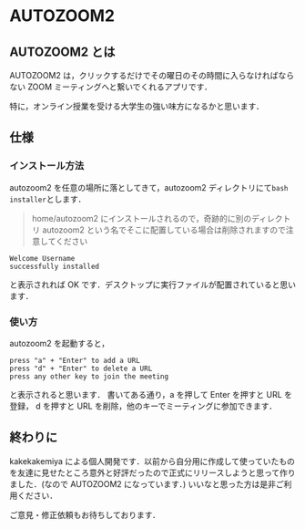 # AUTOZOOM2

## AUTOZOOM2 とは

AUTOZOOM2 は，クリックするだけでその曜日のその時間に入らなければならない ZOOM ミーティングへと繋いでくれるアプリです．

特に，オンライン授業を受ける大学生の強い味方になるかと思います．

## 仕様

### インストール方法

autozoom2 を任意の場所に落としてきて，autozoom2 ディレクトリにて`bash installer`とします．

> home/autozoom2 にインストールされるので，奇跡的に別のディレクトリ autozoom2 という名でそこに配置している場合は削除されますので注意してください

```
Welcome Username
successfully installed
```

と表示されれば OK です．デスクトップに実行ファイルが配置されていると思います．

### 使い方

autozoom2 を起動すると，

```
press "a" + "Enter" to add a URL
press "d" + "Enter" to delete a URL
press any other key to join the meeting
```

と表示されると思います．
書いてある通り，a を押して Enter を押すと URL を登録，
d を押すと URL を削除，他のキーでミーティングに参加できます．

## 終わりに

kakekakemiya による個人開発です．以前から自分用に作成して使っていたものを友達に見せたところ意外と好評だったので正式にリリースしようと思って作りました．(なので AUTOZOOM2 になっています．)
いいなと思った方は是非ご利用ください．

ご意見・修正依頼もお待ちしております．

